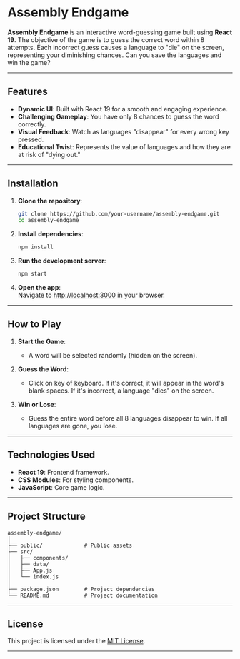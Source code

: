 # Assembly Endgame

**Assembly Endgame** is an interactive word-guessing game built using **React 19**. The objective of the game is to guess the correct word within 8 attempts. Each incorrect guess causes a language to "die" on the screen, representing your diminishing chances. Can you save the languages and win the game?

---

## Features

- **Dynamic UI**: Built with React 19 for a smooth and engaging experience.
- **Challenging Gameplay**: You have only 8 chances to guess the word correctly.
- **Visual Feedback**: Watch as languages "disappear" for every wrong key pressed.
- **Educational Twist**: Represents the value of languages and how they are at risk of "dying out."

---

## Installation

1. **Clone the repository**:

   ```bash
   git clone https://github.com/your-username/assembly-endgame.git
   cd assembly-endgame
   ```

2. **Install dependencies**:

   ```bash
   npm install
   ```

3. **Run the development server**:

   ```bash
   npm start
   ```

4. **Open the app**:  
   Navigate to [http://localhost:3000](http://localhost:3000) in your browser.

---

## How to Play

1. **Start the Game**:

   - A word will be selected randomly (hidden on the screen).

2. **Guess the Word**:

   - Click on key of keyboard. If it's correct, it will appear in the word's blank spaces. If it's incorrect, a language "dies" on the screen.

3. **Win or Lose**:
   - Guess the entire word before all 8 languages disappear to win. If all languages are gone, you lose.

---

## Technologies Used

- **React 19**: Frontend framework.
- **CSS Modules**: For styling components.
- **JavaScript**: Core game logic.

---

## Project Structure

```
assembly-endgame/
│
├── public/             # Public assets
├── src/
│   ├── components/
│   ├── data/
│   ├── App.js
│   └── index.js
│
├── package.json        # Project dependencies
└── README.md           # Project documentation
```

---

## License

This project is licensed under the [MIT License](LICENSE).

---
